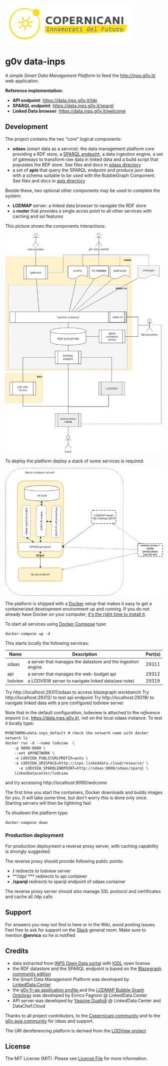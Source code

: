 ![copernicani](doc/copernicani-logo.png)

# g0v data-inps

A simple *Smart Data Management Platform* to feed the http://inps.g0v.it/ web application. 


**Reference implementation:**

- **API endpoint**: https://data.inps.g0v.it/ldp
- **SPARQL endpoint**: https://data.inps.g0v.it/sparql
- **Linked Data browser**: https://data.inps.g0v.it/welcome 


## Development

The project contains the two "core" logical components:

- **sdaas** (smart data as a service):  the data management platform core providing a RDF store, a [SPARQL endpoint](https://www.w3.org/TR/sparql11-overview), a data ingestion engine, a set of gateways to transform raw data in linked data and a build script that populates the RDF store. See files and docs in [sdaas directory](sdaas)
- a set of **apis** that query the SPARQL endpoint and produce json data with a schema suitable to be used with the BubbleGraph Component. See files and docs in [apis directory](apis)

Beside these, two optional other components may be used to complete the system:

- **LODMAP** server: a linked data browser to navigate the RDF store
- a **router** that provides a single acces point to all other services with caching and ssl features


This picture shows the components interactions:

![architecture](doc/architecture.png)


To deploy the platform deploy a stack of some services is required:

![stack](doc/stack.png)

The platform is shipped with a [Docker](https://docker.com) setup that makes it easy to get a containerized development
environment up and running. If you do not already have Docker on your computer, [it's the right time to install it](https://docs.docker.com/install/).

To start all services using [Docker Compose](https://docs.docker.com/compose/) type: 

```
docker-compose up -d
```

This starts locally the following services:


| Name        | Description                                                   | Port(s) 
| ----------- | ------------------------------------------------------------- | ------- 
| sdaas       | a server that manages the datastore and the ingestion engine  | 29311    
| api         | a server that manages the web-budget api                      | 29312 
| lodview     | a LODVIEW server to navigate linked data(see note)            | 29319  


Try http://localhost:29311/sdaas to access blazegraph workbench
Try http://localhost:29312/ to test api endpoint
Try http://localhost:29319/ to navigate linked data with a pre configured lodview server

Note that in the default configuration, lodeview is attached to the *reference* enpoint 
(i.e. https://data.inps.g0v.it), not on the local sdaas instance. To test it locally type:

```
MYNETWORK=data-inps_default # check the network name with docker network ls
docker run -d --name lodview  \
	-p 9090:8080 \
	--net $MYNETWORK \
	-e LODVIEW_PUBLICURLPREFIX=auto \
	-e LODVIEW_URISPACE=http://inps.linkeddata.cloud/resource/ \
      -e LODVIEW_SPARQLENDPOINT=http://sdaas:8080/sdaas/sparql \
	linkeddatacenter/lodview 
```

and try accessing http://localhost:9090/welcome

The first time you start the containers, Docker downloads and builds images for you. It will take some time, but don't worry
this is done only once. Starting servers will then be lightning fast

To shudown the platform type: 

```
docker-compose down
```

### Production deployment 

For production deployment a reverse proxy server, with caching capability is strongly suggested. 

The reverse proxy should provide following public points:

- **/** redirects to lodview server
- **/ldp/ *** redirects to api container 
- **/sparql** redirects to sparql endpoint of sdaas container

The reverse proxy server should also manage SSL protocol and certificates and cache all
/ldp calls

## Support

For answers you may not find in here or in the Wiki, avoid posting issues. Feel free to ask for support on the [Slack](https://copernicani.slack.com/) general room. Make sure to mention **@enrico** so he is notified


## Credits

- data extracted from [INPS Open Data portal](https://www.inps.it/nuovoportaleinps/default.aspx?iIDLink=103) with [IODL](http://www.dati.gov.it/iodl/2.0/) open license
- the RDF datastore and the SPARQL endpoint is based on the [Blazegraph community edition](https://www.blazegraph.com/)
- the Smart Data Management Platform was developed by [LinkedData.Center](http://LinkedData.Center/)
- the [g0v fr-ap application profile ](https://github.com/g0v-it/ontologies/tree/master/fr-ap) and the  [LODMAP Bubble Graph Ontology](https://github.com/linkeddatacenter/LODMAP-ontologies/tree/master/BGO) was developed by Enrico Fagnoni @ LinkedData.Center
- API server was developed by [Yassine Ouahidi](https://github.com/YassineOuahidi)  @ LinkedData.Center and DataChef.Cloud

Thanks to all project contributors, to the [Copernicani community](https://copernicani.it/) and to the [g0v asia community](http://g0v.asia) for ideas and support.

The URI dereferencing platform is derived from the [LODView project](https://github.com/dvcama/LodView)


## License

The MIT License (MIT). Please see [License File](LICENSE) for more information.


